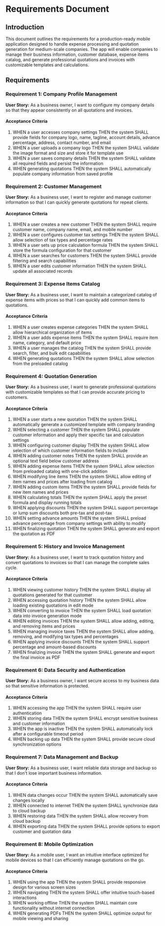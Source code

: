 # Requirements Document

## Introduction

This document outlines the requirements for a production-ready mobile application designed to handle expense processing and quotation generation for medium-scale companies. The app will enable companies to manage their business information, customer database, expense items catalog, and generate professional quotations and invoices with customizable templates and calculations.

## Requirements

### Requirement 1: Company Profile Management

**User Story:** As a business owner, I want to configure my company details so that they appear consistently on all quotations and invoices.

#### Acceptance Criteria

1. WHEN a user accesses company settings THEN the system SHALL provide fields for company logo, name, tagline, account details, advance percentage, address, contact number, and email
2. WHEN a user uploads a company logo THEN the system SHALL validate the image format and size and store it for template use
3. WHEN a user saves company details THEN the system SHALL validate all required fields and persist the information
4. WHEN generating quotations THEN the system SHALL automatically populate company information from saved profile

### Requirement 2: Customer Management

**User Story:** As a business user, I want to register and manage customer information so that I can quickly generate quotations for repeat clients.

#### Acceptance Criteria

1. WHEN a user creates a new customer THEN the system SHALL require customer name, company name, email, and mobile number
2. WHEN a user configures customer tax settings THEN the system SHALL allow selection of tax types and percentage rates
3. WHEN a user sets up price calculation formula THEN the system SHALL store the formula configuration for that customer
4. WHEN a user searches for customers THEN the system SHALL provide filtering and search capabilities
5. WHEN a user edits customer information THEN the system SHALL update all associated records

### Requirement 3: Expense Items Catalog

**User Story:** As a business user, I want to maintain a categorized catalog of expense items with prices so that I can quickly add common items to quotations.

#### Acceptance Criteria

1. WHEN a user creates expense categories THEN the system SHALL allow hierarchical organization of items
2. WHEN a user adds expense items THEN the system SHALL require item name, category, and default price
3. WHEN a user manages the catalog THEN the system SHALL provide search, filter, and bulk edit capabilities
4. WHEN generating quotations THEN the system SHALL allow selection from the preloaded catalog

### Requirement 4: Quotation Generation

**User Story:** As a business user, I want to generate professional quotations with customizable templates so that I can provide accurate pricing to customers.

#### Acceptance Criteria

1. WHEN a user starts a new quotation THEN the system SHALL automatically generate a customized template with company branding
2. WHEN selecting a customer THEN the system SHALL populate customer information and apply their specific tax and calculation settings
3. WHEN configuring customer display THEN the system SHALL allow selection of which customer information fields to include
4. WHEN adding customer notes THEN the system SHALL provide an optional text field below customer address
5. WHEN adding expense items THEN the system SHALL allow selection from preloaded catalog with one-click addition
6. WHEN modifying line items THEN the system SHALL allow editing of item names and prices after loading from catalog
7. WHEN adding custom items THEN the system SHALL provide fields for new item names and prices
8. WHEN calculating totals THEN the system SHALL apply the preset formula and display running totals
9. WHEN applying discounts THEN the system SHALL support percentage or lump sum discounts both pre-tax and post-tax
10. WHEN setting advance amounts THEN the system SHALL preload advance percentage from company settings with ability to modify
11. WHEN finalizing quotation THEN the system SHALL generate and export the quotation as PDF

### Requirement 5: History and Invoice Management

**User Story:** As a business user, I want to track quotation history and convert quotations to invoices so that I can manage the complete sales cycle.

#### Acceptance Criteria

1. WHEN viewing customer history THEN the system SHALL display all quotations generated for that customer
2. WHEN accessing quotation history THEN the system SHALL allow loading existing quotations in edit mode
3. WHEN converting to invoice THEN the system SHALL load quotation data into invoice generation mode
4. WHEN editing invoices THEN the system SHALL allow adding, editing, and removing items and prices
5. WHEN managing invoice taxes THEN the system SHALL allow adding, removing, and modifying tax types and percentages
6. WHEN applying invoice discounts THEN the system SHALL support percentage and amount-based discounts
7. WHEN finalizing invoice THEN the system SHALL generate and export the final invoice as PDF

### Requirement 6: Data Security and Authentication

**User Story:** As a business owner, I want secure access to my business data so that sensitive information is protected.

#### Acceptance Criteria

1. WHEN accessing the app THEN the system SHALL require user authentication
2. WHEN storing data THEN the system SHALL encrypt sensitive business and customer information
3. WHEN the app is inactive THEN the system SHALL automatically lock after a configurable timeout period
4. WHEN backing up data THEN the system SHALL provide secure cloud synchronization options

### Requirement 7: Data Management and Backup

**User Story:** As a business user, I want reliable data storage and backup so that I don't lose important business information.

#### Acceptance Criteria

1. WHEN data changes occur THEN the system SHALL automatically save changes locally
2. WHEN connected to internet THEN the system SHALL synchronize data to cloud backup
3. WHEN restoring data THEN the system SHALL allow recovery from cloud backup
4. WHEN exporting data THEN the system SHALL provide options to export customer and quotation data

### Requirement 8: Mobile Optimization

**User Story:** As a mobile user, I want an intuitive interface optimized for mobile devices so that I can efficiently manage quotations on the go.

#### Acceptance Criteria

1. WHEN using the app THEN the system SHALL provide responsive design for various screen sizes
2. WHEN navigating THEN the system SHALL offer intuitive touch-based interactions
3. WHEN working offline THEN the system SHALL maintain core functionality without internet connection
4. WHEN generating PDFs THEN the system SHALL optimize output for mobile viewing and sharing